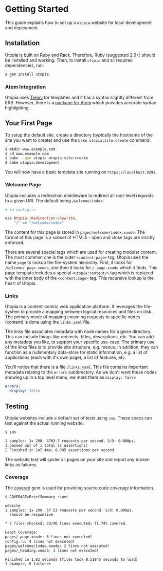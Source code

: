 # Getting Started

This guide explains how to set up a `utopia` website for local development and deployment.

## Installation

Utopia is built on Ruby and Rack. Therefore, Ruby (suggested 2.0+) should be installed and working. Then, to install `utopia` and all required dependencies, run:

~~~ bash
$ gem install utopia
~~~

### Atom Integration

Utopia uses [Trenni](https://github.com/ioquatix/trenni) for templates and it has a syntax slightly different from ERB. However, there is a [package for Atom](https://atom.io/packages/language-trenni) which provides accurate syntax highlighting.

## Your First Page

To setup the default site, create a directory (typically the hostname of the site you want to create) and use the `bake utopia:site:create` command:

~~~ bash
$ mkdir www.example.com
$ cd www.example.com
$ bake --gem utopia utopia:site:create
$ bake utopia:development
~~~

You will now have a basic template site running on `https://localhost:9292`.

### Welcome Page

Utopia includes a redirection middleware to redirect all root-level requests to a given URI. The default being `/welcome/index`:

```ruby
# in config.ru

use Utopia::Redirection::Rewrite,
	"/" => "/welcome/index"
```

The content for this page is stored in `pages/welcome/index.xnode`. The format of this page is a subset of HTML5 - open and close tags are strictly enforced.

There are several special tags which are used for creating modular content. The most common one is the outer `<content:page>` tag. Utopia uses the name `page` to lookup the file-system hierarchy. First, it looks for `/welcome/_page.xnode`, and then it looks for `/_page.xnode` which it finds. This page template includes a special `<utopia:content/>` tag which is replaced with the inner body of the `<content:page>` tag. This recursive lookup is the heart of Utopia.

### Links

Utopia is a content-centric web application platform. It leverages the file-system to provide a mapping between logical resources and files on disk. The primary mode of mapping incoming requests to specific nodes (content) is done using the `links.yaml` file.

The links file associates metadata with node names for a given directory. This can include things like redirects, titles, descriptions, etc. You can add any metadata you like, to support your specific use-case. The primary use of the links files is to provide site structure, e.g. menus. In addition, they can function as a rudimentary data-store for static information, e.g. a list of applications (each with it's own page), a list of features, etc.

You'll notice that there is a file `/links.yaml`. This file contains important metadata relating to the `errors` subdirectory. As we don't want these nodes showing up in a top level menu, we mark them as `display: false`

~~~ yaml
errors:
  display: false 
~~~

## Testing

Utopia websites include a default set of tests using `sus`. These specs can test against the actual running website.

~~~ bash
$ sus

1 samples: 1x 200. 3703.7 requests per second. S/D: 0.000µs.
1 passed out of 1 total (2 assertions)
🏁 Finished in 247.4ms; 8.085 assertions per second.
~~~

The website test will spider all pages on your site and report any broken links as failures.

### Coverage

The [covered](https://github.com/socketry/covered) gem is used for providing source code coverage information.

~~~ bash
$ COVERAGE=BriefSummary rspec

website
1 samples: 1x 200. 67.53 requests per second. S/D: 0.000µs.
  should be responsive

* 5 files checked; 33/46 lines executed; 71.74% covered.

Least Coverage:
pages/_page.xnode: 6 lines not executed!
config.ru: 4 lines not executed!
pages/welcome/index.xnode: 2 lines not executed!
pages/_heading.xnode: 1 lines not executed!

Finished in 1.82 seconds (files took 0.51845 seconds to load)
1 example, 0 failures
~~~
